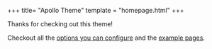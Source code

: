 +++
title= "Apollo Theme"
template = "homepage.html"
+++

Thanks for checking out this theme!

Checkout all the [options you can configure](./posts/configuration) and the [example pages](./tags/example/).
